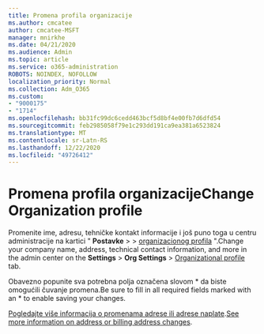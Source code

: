 ```yaml
---
title: Promena profila organizacije
ms.author: cmcatee
author: cmcatee-MSFT
manager: mnirkhe
ms.date: 04/21/2020
ms.audience: Admin
ms.topic: article
ms.service: o365-administration
ROBOTS: NOINDEX, NOFOLLOW
localization_priority: Normal
ms.collection: Adm_O365
ms.custom:
- "9000175"
- "1714"
ms.openlocfilehash: bb31fc99dc6cedd463bcf5d8bf4e00fb7d6dfd54
ms.sourcegitcommit: feb2985058f79e1c293dd191ca9ea381a6523824
ms.translationtype: MT
ms.contentlocale: sr-Latn-RS
ms.lasthandoff: 12/22/2020
ms.locfileid: "49726412"
---
```

# <a name="change-organization-profile"></a><span data-ttu-id="204b0-102">Promena profila organizacije</span><span class="sxs-lookup"><span data-stu-id="204b0-102">Change Organization profile</span></span>

<span data-ttu-id="204b0-103">Promenite ime, adresu, tehničke kontakt informacije i još puno toga u centru administracije na kartici " **Postavke**  >    >  [organizacionog profila](https://admin.microsoft.com/AdminPortal/Home#/Settings/OrganizationProfile/:/Settings/L1/OrganizationInformation) ".</span><span class="sxs-lookup"><span data-stu-id="204b0-103">Change your company name, address, technical contact information, and more in the admin center on the **Settings** > **Org Settings** > [Organizational profile](https://admin.microsoft.com/AdminPortal/Home#/Settings/OrganizationProfile/:/Settings/L1/OrganizationInformation) tab.</span></span>

<span data-ttu-id="204b0-104">Obavezno popunite sva potrebna polja označena slovom \* da biste omogućili čuvanje promena.</span><span class="sxs-lookup"><span data-stu-id="204b0-104">Be sure to fill in all required fields marked with an \* to enable saving your changes.</span></span>

<span data-ttu-id="204b0-105">[Pogledajte više informacija o promenama adrese ili adrese naplate](https://docs.microsoft.com/microsoft-365/admin/manage/change-address-contact-and-more).</span><span class="sxs-lookup"><span data-stu-id="204b0-105">[See more information on address or billing address changes](https://docs.microsoft.com/microsoft-365/admin/manage/change-address-contact-and-more).</span></span>
